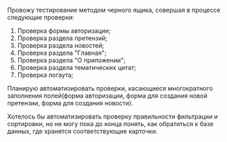 Провожу тестирование методом черного ящика, совершая в процессе следующие проверки: 

1) Проверка формы авторизации;
2) Проверка раздела претензий;
3) Проверка раздела новостей;
4) Проверка раздела "Главная";
5) Проверка раздела "О приложении";
6) Проверка раздела тематических цитат;
7) Проверка логаута;

Планирую автоматизировать проверки, касающиеся многократного заполнения полей(форма авторизации,
форма для создания новой претензии, форма для создания новости). 

Хотелось бы автоматизировать проверку правильности фильтрации
и сортировки, но не могу пока до конца понять, как обратиться к базе данных, где хранятся соответствующие карточки.

